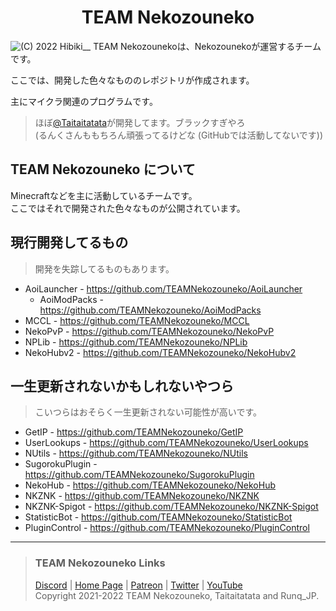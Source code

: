 <h1 align="center">TEAM Nekozouneko</h1>
<img src="https://cdn.discordapp.com/attachments/905078954107469856/947270700274708510/792058e332ff8a46.jpg" width="auto" alt="(C) 2022 Hibiki__">  
TEAM Nekozounekoは、Nekozounekoが運営するチームです。

ここでは、開発した色々なもののレポジトリが作成されます。

主にマイクラ関連のプログラムです。

> ほぼ[@Taitaitatata](https://github.com/Taitaitatata)が開発してます。ブラックすぎやろ<br>
> (るんくさんももちろん頑張ってるけどな (GitHubでは活動してないです))

## TEAM Nekozouneko について
Minecraftなどを主に活動しているチームです。<br/>
ここではそれで開発された色々なものが公開されています。

## 現行開発してるもの
> 開発を失踪してるものもあります。
* AoiLauncher - https://github.com/TEAMNekozouneko/AoiLauncher
  * AoiModPacks - https://github.com/TEAMNekozouneko/AoiModPacks
* MCCL - https://github.com/TEAMNekozouneko/MCCL
* NekoPvP - https://github.com/TEAMNekozouneko/NekoPvP
* NPLib - https://github.com/TEAMNekozouneko/NPLib
* NekoHubv2 - https://github.com/TEAMNekozouneko/NekoHubv2

## 一生更新されないかもしれないやつら
> こいつらはおそらく一生更新されない可能性が高いです。
* GetIP - https://github.com/TEAMNekozouneko/GetIP
* UserLookups - https://github.com/TEAMNekozouneko/UserLookups
* NUtils - https://github.com/TEAMNekozouneko/NUtils
* SugorokuPlugin - https://github.com/TEAMNekozouneko/SugorokuPlugin
* NekoHub - https://github.com/TEAMNekozouneko/NekoHub
* NKZNK - https://github.com/TEAMNekozouneko/NKZNK
* NKZNK-Spigot - https://github.com/TEAMNekozouneko/NKZNK-Spigot
* StatisticBot - https://github.com/TEAMNekozouneko/StatisticBot
* PluginControl - https://github.com/TEAMNekozouneko/PluginControl

***

> ### TEAM Nekozouneko Links
> [Discord](https://nekozouneko.ddns.net/discord) | [Home Page](https://nekozouneko.ddns.net/) | [Patreon](https://patreon.com/TEAMNekozouneko) | [Twitter](https://twitter.com/TEAMNekozouneko) | [YouTube](https://youtube.com/TEAMNekozouneko)<br>
> Copyright 2021-2022 TEAM Nekozouneko, Taitaitatata and Runq_JP.
